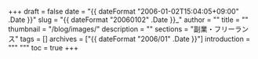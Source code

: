 +++
draft = false
date = "{{ dateFormat "2006-01-02T15:04:05+09:00" .Date }}"
slug = "{{ dateFormat "20060102" .Date }}_"
author = ""
title = ""
thumbnail = "/blog/images/"
description = ""
sections = "副業・フリーランス"
tags = []
archives = ["{{ dateFormat "2006/01" .Date }}"]
introduction = """ """
toc = true
+++
